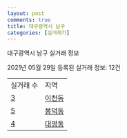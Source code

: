 ```yaml
---
layout: post
comments: true
title: 대구광역시 남구
categories: [실거래가]
---
```


대구광역시 남구 실거래 정보

2021년 05월 29일 등록된 실거래 정보: 12건


<table>
  <tr>
    <td>실거래 수</td>
    <td>지역</td>
  </tr>

  
  <tr>
    <td><a href="2720010100.html">3</a></td>
    <td><a href="2720010100.html">이천동</a></td>
  </tr>
    

  <tr>
    <td><a href="2720010200.html">5</a></td>
    <td><a href="2720010200.html">봉덕동</a></td>
  </tr>
    

  <tr>
    <td><a href="2720010300.html">4</a></td>
    <td><a href="2720010300.html">대명동</a></td>
  </tr>
    


</table>
    